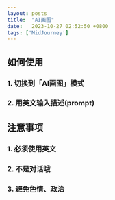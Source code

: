 ```yaml
---
layout: posts
title:  "AI画图"
date:   2023-10-27 02:52:50 +0800
tags: ['MidJourney']
---
```


## 如何使用
### 1. 切换到「AI画图」模式
### 2. 用英文输入描述(prompt)

## 注意事项
### 1. 必须使用英文
### 2. 不是对话哦
### 3. 避免色情、政治
